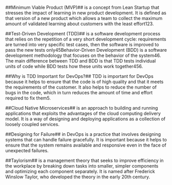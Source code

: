 ##Minimum Viable Product (MVP)## is a concept from Lean Startup that stresses the impact of learning in new product development. It is defined as that version of a new product which allows a team to collect the maximum amount of validated learning about customers with the least effort123.

##Test-Driven Development (TDD)## is a software development process that relies on the repetition of a very short development cycle: requirements are turned into very specific test cases, then the software is improved to pass the new tests only45Behavior-Driven Development (BDD) is a software development methodology that focuses on the behavior of the system46. The main difference between TDD and BDD is that TDD tests individual units of code while BDD tests how these units work together456.

##Why is TDD Important for DevOps?## TDD is important for DevOps because it helps to ensure that the code is of high quality and that it meets the requirements of the customer. It also helps to reduce the number of bugs in the code, which in turn reduces the amount of time and effort required to fix them5.

##Cloud Native Microservices## is an approach to building and running applications that exploits the advantages of the cloud computing delivery model. It is a way of designing and deploying applications as a collection of loosely coupled services.

##Designing for Failure## in DevOps is a practice that involves designing systems that can handle failure gracefully. It is important because it helps to ensure that the system remains available and responsive even in the face of unexpected failures.

##Taylorism## is a management theory that seeks to improve efficiency in the workplace by breaking down tasks into smaller, simpler components and optimizing each component separately. It is named after Frederick Winslow Taylor, who developed the theory in the early 20th century.
